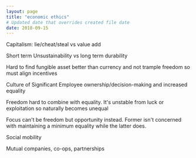 ```yaml
---
layout: page
title: "economic ethics"
# Updated date that overrides created file date
date: 2018-09-15
---
```

Capitalism: lie/cheat/steal vs value add

Short term Unsustainability vs long term durability

Hard to find fungible asset better than currency and not trample freedom so must align incentives

Culture of Significant Employee ownership/decision-making and increased equality

Freedom hard to combine with equality. It's unstable from luck or exploitation so naturally becomes unequal

Focus can't be freedom but opportunity instead. Former isn't concerned with maintaining a minimum equality while the latter does. 

Social mobility

Mutual companies, co-ops, partnerships
